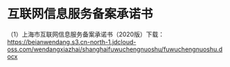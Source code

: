 # 互联网信息服务备案承诺书

（1）上海市互联网信息服务备案承诺书（2020版）下载：https://beianwendang.s3.cn-north-1.jdcloud-oss.com/wendangxiazhai/shanghaifuwuchengnuoshu/fuwuchengnuoshu.docx
